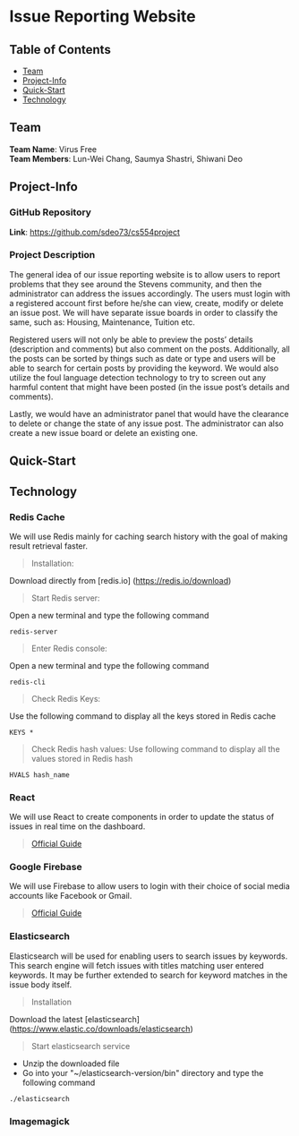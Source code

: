# Issue Reporting Website

## **Table of Contents**

- [Team](#team)
- [Project-Info](#project-info)
- [Quick-Start](#quick-start)
- [Technology](#technology)

## **Team**

**Team Name**: Virus Free <br />
**Team Members**: Lun-Wei Chang, Saumya Shastri, Shiwani Deo
## Project-Info

### GitHub Repository
**Link**: https://github.com/sdeo73/cs554project

### Project Description

  The general idea of our issue reporting website is to allow users to report problems that they see around the Stevens community, and then the administrator can address the issues accordingly. The users must login with a registered account first before he/she can view, create, modify or delete an issue post. We will have separate issue boards in order to classify the same, such as: Housing, Maintenance, Tuition etc. <br />
  
  Registered users will not only be able to preview the posts’ details (description and comments) but also comment on the posts. Additionally, all the posts can be sorted by things such as date or type and users will be able to search for certain posts by providing the keyword. We would also utilize the foul language detection technology to try to screen out any harmful content that might have been posted (in the issue post’s details and comments). <br />
  
  Lastly, we would have an administrator panel that would have the clearance to delete or change the state of any issue post. The administrator can also create a new issue board or delete an existing one. 

## **Quick-Start**

## **Technology**

### Redis Cache

We will use Redis mainly for caching search history with the goal of making result retrieval faster.

> Installation:

Download directly from [redis.io] (https://redis.io/download)
> Start Redis server:

Open a new terminal and type the following command
```
redis-server
```
> Enter Redis console:

Open a new terminal and type the following command
```
redis-cli
```
> Check Redis Keys:

Use the following command to display all the keys stored in Redis cache
```
KEYS *
```
> Check Redis hash values:
Use following command to display all the values stored in Redis hash
```
HVALS hash_name
```

### React

We will use React to create components in order to update the status of issues in real time on the dashboard.

> [Official Guide](https://reactjs.org/)

### Google Firebase

We will use Firebase to allow users to login with their choice of social media accounts like Facebook or Gmail.

> [Official Guide](https://firebase.google.com/docs/guides)

### Elasticsearch

Elasticsearch will be used for enabling users to search issues by keywords. This search engine will fetch issues with titles matching user entered keywords. It may be further extended to search for keyword matches in the issue body itself.

> Installation

Download the latest [elasticsearch] (https://www.elastic.co/downloads/elasticsearch)
> Start elasticsearch service

- Unzip the downloaded file
- Go into your "~/elasticsearch-version/bin" directory and type the following command
```
./elasticsearch
```
> 
### Imagemagick
